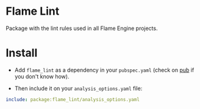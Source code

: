 # Flame Lint

Package with the lint rules used in all Flame Engine projects.


# Install

- Add `flame_lint` as a dependency in your `pubspec.yaml`
(check on [pub](https://pub.dev/packages/flame_lint/install) if you don't know how).

- Then include it on your `analysis_options.yaml` file:

```yaml
include: package:flame_lint/analysis_options.yaml
```
